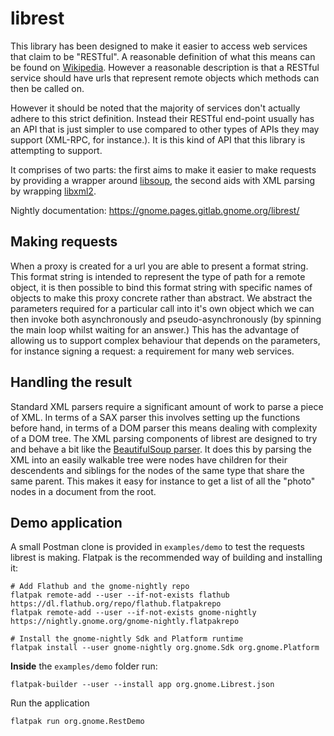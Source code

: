 # librest

This library has been designed to make it easier to access web services that
claim to be "RESTful". A reasonable definition of what this means can be found
on [Wikipedia][1]. However a reasonable description is that a RESTful service
should have urls that represent remote objects which methods can then be
called on.

However it should be noted that the majority of services don't actually adhere
to this strict definition. Instead their RESTful end-point usually has an API
that is just simpler to use compared to other types of APIs they may support
(XML-RPC, for instance.). It is this kind of API that this library is
attempting to support.

It comprises of two parts: the first aims to make it easier to make requests
by providing a wrapper around [libsoup][2], the second aids with XML parsing by
wrapping [libxml2][3].


Nightly documentation: <https://gnome.pages.gitlab.gnome.org/librest/>

## Making requests

When a proxy is created for a url you are able to present a format string.
This format string is intended to represent the type of path for a remote
object, it is then possible to bind this format string with specific names of
objects to make this proxy concrete rather than abstract. We abstract the
parameters required for a particular call into it's own object which we can
then invoke both asynchronously and pseudo-asynchronously (by spinning the
main loop whilst waiting for an answer.) This has the advantage of allowing us
to support complex behaviour that depends on the parameters, for instance
signing a request: a requirement for many web services.

## Handling the result

Standard XML parsers require a significant amount of work to parse a piece of
XML. In terms of a SAX parser this involves setting up the functions before
hand, in terms of a DOM parser this means dealing with complexity of a DOM
tree. The XML parsing components of librest are designed to try and behave a
bit like the [BeautifulSoup parser][4]. It does this by parsing the XML into an
easily walkable tree were nodes have children for their descendents and
siblings for the nodes of the same type that share the same parent. This makes
it easy for instance to get a list of all the "photo" nodes in a document from
the root.

## Demo application

A small Postman clone is provided in `examples/demo` to test the requests librest
is making. Flatpak is the recommended way of building and installing it:

```
# Add Flathub and the gnome-nightly repo
flatpak remote-add --user --if-not-exists flathub https://dl.flathub.org/repo/flathub.flatpakrepo
flatpak remote-add --user --if-not-exists gnome-nightly https://nightly.gnome.org/gnome-nightly.flatpakrepo

# Install the gnome-nightly Sdk and Platform runtime
flatpak install --user gnome-nightly org.gnome.Sdk org.gnome.Platform
```

**Inside** the `examples/demo` folder run:
```
flatpak-builder --user --install app org.gnome.Librest.json
```
Run the application
```
flatpak run org.gnome.RestDemo
```

[1]: http://en.wikipedia.org/wiki/Representational_State_Transfer
[2]: http://live.gnome.org/LibSoup
[3]: http://xmlsoft.org/
[4]: http://www.crummy.com/software/BeautifulSoup/
